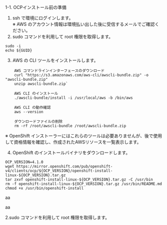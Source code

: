 1-1. OCPインストール前の準備  

 1. ssh で環境にログインします。  
    ※ AWS のアカウント情報は環境払い出した後に受信するメールでご確認ください。
 2. sudo コマンドを利用して root 権限を取得します。 
```
sudo -i  
echo ${GUID}
```

 3. AWS の CLI ツールをインストールします。  
```
    AWS コマンドラインインターフェースのダウンロード  
    curl "https://s3.amazonaws.com/aws-cli/awscli-bundle.zip" -o "awscli-bundle.zip"  
    unzip awscli-bundle.zip`  
  
    AWS CLI のインストール  
    ./awscli-bundle/install -i /usr/local/aws -b /bin/aws  

    AWS CLI の動作確認  
    aws --version  

    ダウンロードファイルの削除  
    rm -rf /root/awscli-bundle /root/awscli-bundle.zip  
```
 ※ OpenShift インストーラーにはこれらのツールは必要ありませんが、後で使用して資格情報を確認し、作成されたAWSリソースを一覧表示します。

 4. OpenShift のインストールバイナリをダウンロードします。 
```
OCP_VERSION=4.1.0
wget https://mirror.openshift.com/pub/openshift-v4/clients/ocp/${OCP_VERSION}/openshift-install-linux-${OCP_VERSION}.tar.gz
tar zxvf openshift-install-linux-${OCP_VERSION}.tar.gz -C /usr/bin
rm -f openshift-install-linux-${OCP_VERSION}.tar.gz /usr/bin/README.md
chmod +x /usr/bin/openshift-install
```

aa

 
 
 aa




 2.sudo コマンドを利用して root 権限を取得します。  
